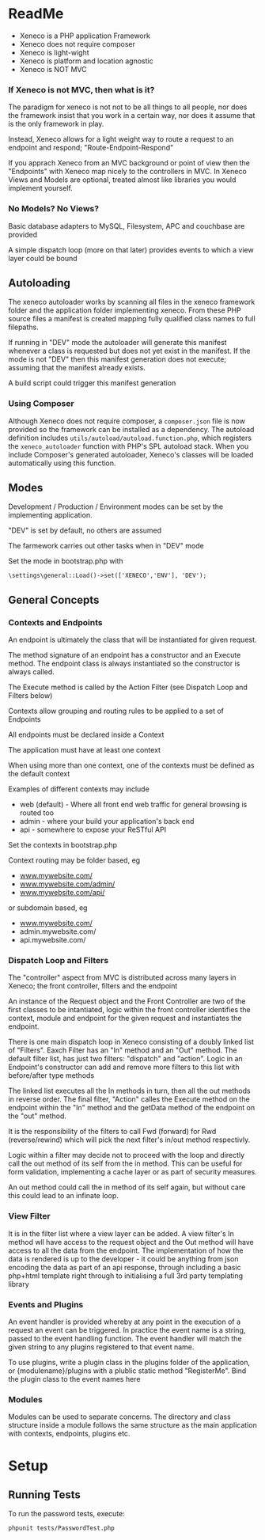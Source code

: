 # ReadMe

* Xeneco is a PHP application Framework
* Xeneco does not require composer
* Xeneco is light-wight
* Xeneco is platform and location agnostic
* Xeneco is NOT MVC

### If Xeneco is not MVC, then what is it?

The paradigm for xeneco is not not to be all things to all people, nor does the framework insist that you work in a certain way, nor does it assume that is the only framework in play.

Instead, Xeneco allows for a light weight way to route a request to an endpoint and respond; "Route-Endpoint-Respond"

If you apprach Xeneco from an MVC background or point of view then the "Endpoints" with Xeneco map nicely to the controllers in MVC. In Xeneco Views and Models are optional, treated almost like libraries you would implement yourself.

### No Models? No Views?

Basic database adapters to MySQL, Filesystem, APC and couchbase are provided

A simple dispatch loop (more on that later) provides events to which a view layer could be bound

## Autoloading

The xeneco autoloader works by scanning all files in the xeneco framework folder and the application folder implementing xeneco. From these PHP source files a manifest is created mapping fully qualified class names to full filepaths.

If running in "DEV" mode the autoloader will generate this manifest whenever a class is requested but does not yet exist in the manifest. If the mode is not "DEV" then this manifest generation does not execute; assuming that the manifest already exists.

A build script could trigger this manifest generation

### Using Composer

Although Xeneco does not require composer, a `composer.json` file is now
provided so the framework can be installed as a dependency. The autoload
definition includes `utils/autoload/autoload.function.php`, which registers the
`xeneco_autoloader` function with PHP's SPL autoload stack. When you include
Composer's generated autoloader, Xeneco's classes will be loaded automatically
using this function.

## Modes

Development / Production / Environment modes can be set by the implementing application.

"DEV" is set by default, no others are assumed

The farmework carries out other tasks when in "DEV" mode

Set the mode in bootstrap.php with

    \settings\general::Load()->set(['XENECO','ENV'], 'DEV');
	
## General Concepts

### Contexts and Endpoints

An endpoint is ultimately the class that will be instantiated for given request.

The method signature of an endpoint has a constructor and an Execute method. The endpoint class is always instantiated so the constructor is always called.

The Execute method is called by the Action Filter (see Dispatch Loop and Filters below)

Contexts allow grouping and routing rules to be applied to a set of Endpoints

All endpoints must be declared inside a Context

The application must have at least one context

When using more than one context, one of the contexts must be defined as the default context

Examples of different contexts may include

* web (default) - Where all front end web traffic for general browsing is routed too
* admin - where your build your application's back end
* api - somewhere to expose your ReSTful API

Set the contexts in bootstrap.php

Context routing may be folder based, eg

* www.mywebsite.com/
* www.mywebsite.com/admin/
* www.mywebsite.com/api/

or subdomain based, eg

* www.mywebsite.com/
* admin.mywebsite.com/
* api.mywebsite.com/

### Dispatch Loop and Filters

The "controller" aspect from MVC is distributed across many layers in Xeneco; the front controller, filters and the endpoint

An instance of the Request object and the Front Controller are two of the first classes to be intantiated, logic within the front controller identifies the context, module and endpoint for the given request and instantiates the endpoint.

There is one main dispatch loop in Xeneco consisting of a doubly linked list of "Filters". Eaxch Filter has an "In" method and an "Out" method. The default filter list, has just two filters: "dispatch" and "action". Logic in an Endpoint's  constructor can add and remove more filters to this list with before/after type methods

The linked list executes all the In methods in turn, then all the out methods in reverse order. The final filter, "Action" calles the Execute method on the endpoint within the "In" method and the getData method of the endpoint on the "out" method.

It is the responsibility of the filters to call Fwd (forward) for Rwd (reverse/rewind) which will pick the next filter's in/out method respectivly.

Logic within a filter may decide not to proceed with the loop and directly call the out method of its self from the in method. This can be useful for form validation, implementing a cache layer or as part of security measures.

An out method could call the in method of its self again, but without care this could lead to an infinate loop.

### View Filter ###

It is in the filter list where a view layer can be added. A view filter's In method wll have access to the request object and the Out method will have access to all the data from the endpoint. The implementation of how the data is rendered is up to the developer - it could be anything from json encoding the data as part of an api response, through including a basic php+html template right through to initialising a full 3rd party templating library

### Events and Plugins

An event handler is provided whereby at any point in the execution of a request an event can be triggered. In practice the event name is a string, passed to the event handling function. The event handler will match the given string to any plugins registered to that event name.

To use plugins, write a plugin class in the plugins folder of the application, or {modulename}/plugins with a plublic static method "RegisterMe". Bind the plugin class to the event names here

### Modules

Modules can be used to separate concerns. The directory and class structure inside a module follows the same structure as the main application with contexts, endpoints, plugins etc.

# Setup
## Running Tests

To run the password tests, execute:

```
phpunit tests/PasswordTest.php
```
